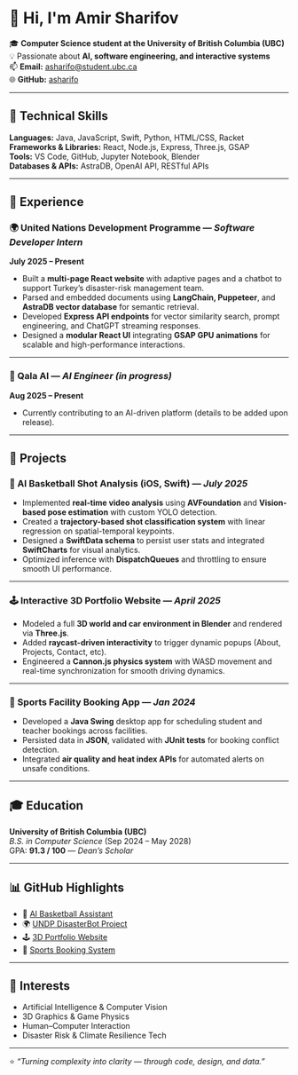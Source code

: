 # 👋 Hi, I'm Amir Sharifov

🎓 **Computer Science student at the University of British Columbia (UBC)**  
💡 Passionate about **AI, software engineering, and interactive systems**  
📫 **Email:** asharifo@student.ubc.ca  
🌐 **GitHub:** [asharifo](https://github.com/asharifo)

---

## 🧠 Technical Skills

**Languages:** Java, JavaScript, Swift, Python, HTML/CSS, Racket  
**Frameworks & Libraries:** React, Node.js, Express, Three.js, GSAP  
**Tools:** VS Code, GitHub, Jupyter Notebook, Blender  
**Databases & APIs:** AstraDB, OpenAI API, RESTful APIs  

---

## 💼 Experience

### 🌍 United Nations Development Programme — *Software Developer Intern*  
**July 2025 – Present**

- Built a **multi-page React website** with adaptive pages and a chatbot to support Turkey’s disaster-risk management team.  
- Parsed and embedded documents using **LangChain, Puppeteer**, and **AstraDB vector database** for semantic retrieval.  
- Developed **Express API endpoints** for vector similarity search, prompt engineering, and ChatGPT streaming responses.  
- Designed a **modular React UI** integrating **GSAP GPU animations** for scalable and high-performance interactions.

---

### 🤖 Qala AI — *AI Engineer (in progress)*  
**Aug 2025 – Present**

- Currently contributing to an AI-driven platform (details to be added upon release).

---

## 🚀 Projects

### 🏀 AI Basketball Shot Analysis (iOS, Swift) — *July 2025*
- Implemented **real-time video analysis** using **AVFoundation** and **Vision-based pose estimation** with custom YOLO detection.  
- Created a **trajectory-based shot classification system** with linear regression on spatial-temporal keypoints.  
- Designed a **SwiftData schema** to persist user stats and integrated **SwiftCharts** for visual analytics.  
- Optimized inference with **DispatchQueues** and throttling to ensure smooth UI performance.

---

### 🕹️ Interactive 3D Portfolio Website — *April 2025*
- Modeled a full **3D world and car environment in Blender** and rendered via **Three.js**.  
- Added **raycast-driven interactivity** to trigger dynamic popups (About, Projects, Contact, etc).  
- Engineered a **Cannon.js physics system** with WASD movement and real-time synchronization for smooth driving dynamics.

---

### 🏫 Sports Facility Booking App — *Jan 2024*
- Developed a **Java Swing** desktop app for scheduling student and teacher bookings across facilities.  
- Persisted data in **JSON**, validated with **JUnit tests** for booking conflict detection.  
- Integrated **air quality and heat index APIs** for automated alerts on unsafe conditions.

---

## 🎓 Education

**University of British Columbia (UBC)**  
*B.S. in Computer Science* (Sep 2024 – May 2028)  
GPA: **91.3 / 100** — *Dean’s Scholar*

---

## 📊 GitHub Highlights

- 🔗 [AI Basketball Assistant](https://github.com/asharifo/ai-basketball-assistant)  
- 🌍 [UNDP DisasterBot Project](https://github.com/asharifo/disasterbot)  
- 🕹️ [3D Portfolio Website](https://github.com/asharifo/portfolio-3d)  
- 📘 [Sports Booking System](https://github.com/asharifo/sports-booking)

---

## 🧩 Interests

- Artificial Intelligence & Computer Vision  
- 3D Graphics & Game Physics  
- Human–Computer Interaction  
- Disaster Risk & Climate Resilience Tech  

---

⭐️ *“Turning complexity into clarity — through code, design, and data.”*
